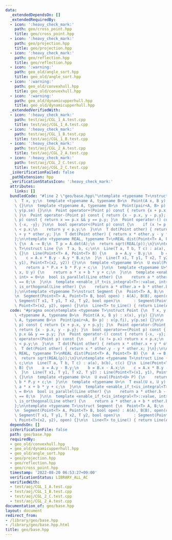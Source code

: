 ```yaml
---
data:
  _extendedDependsOn: []
  _extendedRequiredBy:
  - icon: ':heavy_check_mark:'
    path: geo/cross_point.hpp
    title: geo/cross_point.hpp
  - icon: ':heavy_check_mark:'
    path: geo/projection.hpp
    title: geo/projection.hpp
  - icon: ':heavy_check_mark:'
    path: geo/reflection.hpp
    title: geo/reflection.hpp
  - icon: ':warning:'
    path: geo_old/angle_sort.hpp
    title: geo_old/angle_sort.hpp
  - icon: ':warning:'
    path: geo_old/convexhull.hpp
    title: geo_old/convexhull.hpp
  - icon: ':warning:'
    path: geo_old/dynamicupperhull.hpp
    title: geo_old/dynamicupperhull.hpp
  _extendedVerifiedWith:
  - icon: ':heavy_check_mark:'
    path: test/aoj/CGL_1_A.test.cpp
    title: test/aoj/CGL_1_A.test.cpp
  - icon: ':heavy_check_mark:'
    path: test/aoj/CGL_1_B.test.cpp
    title: test/aoj/CGL_1_B.test.cpp
  - icon: ':heavy_check_mark:'
    path: test/aoj/CGL_2_A.test.cpp
    title: test/aoj/CGL_2_A.test.cpp
  - icon: ':heavy_check_mark:'
    path: test/aoj/CGL_2_C.test.cpp
    title: test/aoj/CGL_2_C.test.cpp
  _isVerificationFailed: false
  _pathExtension: hpp
  _verificationStatusIcon: ':heavy_check_mark:'
  attributes:
    links: []
  bundledCode: "#line 2 \"geo/base.hpp\"\ntemplate <typename T>\nstruct Point {\n\
    \  T x, y;\n  template <typename A, typename B>\n  Point(A x, B y) : x(x), y(y)\
    \ {}\n\n  template <typename A, typename B>\n  Point(pair<A, B> p) : x(p.fi),\
    \ y(p.se) {}\n\n  Point operator+(Point p) const { return {x + p.x, y + p.y};\
    \ }\n  Point operator-(Point p) const { return {x - p.x, y - p.y}; }\n  bool operator==(Point\
    \ p) const { return x == p.x && y == p.y; }\n  Point operator-() const { return\
    \ {-x, -y}; }\n\n  bool operator<(Point p) const {\n    if (x != p.x) return x\
    \ < p.x;\n    return y < p.y;\n  }\n\n  T dot(Point other) { return x * other.x\
    \ + y * other.y; }\n  T det(Point other) { return x * other.y - y * other.x; }\n\
    };\n\ntemplate <typename REAL, typename T>\nREAL dist(Point<T> A, Point<T> B)\
    \ {\n  A -= B;\n  T p = A.dot(A);\n  return sqrt(REAL(p));\n}\n\ntemplate <typename\
    \ T>\nstruct Line {\n  T a, b, c;\n\n  Line(T a, T b, T c) : a(a), b(b), c(c)\
    \ {}\n  Line(Point<T> A, Point<T> B) {\n    a = A.y - B.y;\n    b = B.x - A.x;\n\
    \    c = A.x * B.y - A.y * B.x;\n  }\n  Line(T x1, T y1, T x2, T y2) : Line(Point<T>(x1,\
    \ y1), Point<T>(x2, y2)) {}\n\n  template <typename U>\n  U eval(Point<U> P) {\n\
    \    return a * P.x + b * P.y + c;\n  }\n\n  template <typename U>\n  T eval(U\
    \ x, U y) {\n    return a * x + b * y + c;\n  }\n\n  template <enable_if_t<is_integral<T>::value,\
    \ int> = 0>\n  bool is_parallel(Line other) {\n    return a * other.b - b * other.a\
    \ == 0;\n  }\n\n  template <enable_if_t<is_integral<T>::value, int> = 0>\n  bool\
    \ is_orthogonal(Line other) {\n    return a * other.a + b * other.b == 0;\n  }\n\
    };\n\ntemplate <typename T>\nstruct Segment {\n  Point<T> A, B;\n  bool open;\n\
    \n  Segment(Point<T> A, Point<T> B, bool open) : A(A), B(B), open(open) {}\n \
    \ Segment(T x1, T y1, T x2, T y2, bool open)\n      : Segment(Point<T>(x1, y1),\
    \ Point<T>(x2, y2), open) {}\n\n  Line<T> to_Line() { return Line(A, B); }\n};\n"
  code: "#pragma once\ntemplate <typename T>\nstruct Point {\n  T x, y;\n  template\
    \ <typename A, typename B>\n  Point(A x, B y) : x(x), y(y) {}\n\n  template <typename\
    \ A, typename B>\n  Point(pair<A, B> p) : x(p.fi), y(p.se) {}\n\n  Point operator+(Point\
    \ p) const { return {x + p.x, y + p.y}; }\n  Point operator-(Point p) const {\
    \ return {x - p.x, y - p.y}; }\n  bool operator==(Point p) const { return x ==\
    \ p.x && y == p.y; }\n  Point operator-() const { return {-x, -y}; }\n\n  bool\
    \ operator<(Point p) const {\n    if (x != p.x) return x < p.x;\n    return y\
    \ < p.y;\n  }\n\n  T dot(Point other) { return x * other.x + y * other.y; }\n\
    \  T det(Point other) { return x * other.y - y * other.x; }\n};\n\ntemplate <typename\
    \ REAL, typename T>\nREAL dist(Point<T> A, Point<T> B) {\n  A -= B;\n  T p = A.dot(A);\n\
    \  return sqrt(REAL(p));\n}\n\ntemplate <typename T>\nstruct Line {\n  T a, b,\
    \ c;\n\n  Line(T a, T b, T c) : a(a), b(b), c(c) {}\n  Line(Point<T> A, Point<T>\
    \ B) {\n    a = A.y - B.y;\n    b = B.x - A.x;\n    c = A.x * B.y - A.y * B.x;\n\
    \  }\n  Line(T x1, T y1, T x2, T y2) : Line(Point<T>(x1, y1), Point<T>(x2, y2))\
    \ {}\n\n  template <typename U>\n  U eval(Point<U> P) {\n    return a * P.x +\
    \ b * P.y + c;\n  }\n\n  template <typename U>\n  T eval(U x, U y) {\n    return\
    \ a * x + b * y + c;\n  }\n\n  template <enable_if_t<is_integral<T>::value, int>\
    \ = 0>\n  bool is_parallel(Line other) {\n    return a * other.b - b * other.a\
    \ == 0;\n  }\n\n  template <enable_if_t<is_integral<T>::value, int> = 0>\n  bool\
    \ is_orthogonal(Line other) {\n    return a * other.a + b * other.b == 0;\n  }\n\
    };\n\ntemplate <typename T>\nstruct Segment {\n  Point<T> A, B;\n  bool open;\n\
    \n  Segment(Point<T> A, Point<T> B, bool open) : A(A), B(B), open(open) {}\n \
    \ Segment(T x1, T y1, T x2, T y2, bool open)\n      : Segment(Point<T>(x1, y1),\
    \ Point<T>(x2, y2), open) {}\n\n  Line<T> to_Line() { return Line(A, B); }\n};\n"
  dependsOn: []
  isVerificationFile: false
  path: geo/base.hpp
  requiredBy:
  - geo_old/convexhull.hpp
  - geo_old/dynamicupperhull.hpp
  - geo_old/angle_sort.hpp
  - geo/projection.hpp
  - geo/reflection.hpp
  - geo/cross_point.hpp
  timestamp: '2022-08-20 06:53:27+09:00'
  verificationStatus: LIBRARY_ALL_AC
  verifiedWith:
  - test/aoj/CGL_1_A.test.cpp
  - test/aoj/CGL_1_B.test.cpp
  - test/aoj/CGL_2_C.test.cpp
  - test/aoj/CGL_2_A.test.cpp
documentation_of: geo/base.hpp
layout: document
redirect_from:
- /library/geo/base.hpp
- /library/geo/base.hpp.html
title: geo/base.hpp
---
```

